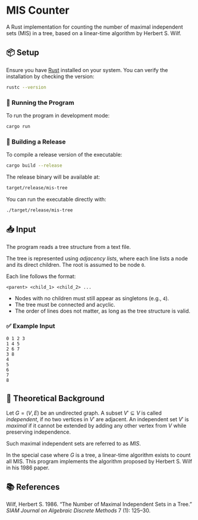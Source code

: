 # MIS Counter

A Rust implementation for counting the number of maximal independent sets (MIS) in a tree, based on a linear-time algorithm by Herbert S. Wilf.

## 📦 Setup

Ensure you have [Rust](https://rustup.rs/) installed on your system. You can verify the installation by checking the version:

```bash
rustc --version
```

### 🔧 Running the Program

To run the program in development mode:

```bash
cargo run
```

### 🚀 Building a Release

To compile a release version of the executable:

```bash
cargo build --release
```

The release binary will be available at:

```bash
target/release/mis-tree
```

You can run the executable directly with:

```bash
./target/release/mis-tree
```

## 📥 Input

The program reads a tree structure from a text file.

The tree is represented using _adjacency lists_, where each line lists a node and its direct children. The root is assumed to be node `0`.

Each line follows the format:

```
<parent> <child_1> <child_2> ...
```

- Nodes with no children must still appear as singletons (e.g., `4`).
- The tree must be connected and acyclic.
- The order of lines does not matter, as long as the tree structure is valid.

### ✅ Example Input

```
0 1 2 3
1 4 5
2 6 7
3 8
4
5
6
7
8
```

## 🧠 Theoretical Background

Let $G = (V, E)$ be an undirected graph. A subset $V' \subseteq V$ is called _independent_, if no two vertices in $V'$ are adjacent. An independent set $V'$ is _maximal_ if it cannot be extended by adding any other vertex from $V$ while preserving independence.

Such maximal independent sets are referred to as _MIS_.

In the special case where $G$ is a tree, a linear-time algorithm exists to count all MIS. This program implements the algorithm proposed by Herbert S. Wilf in his 1986 paper.

## 📚 References

Wilf, Herbert S. 1986. “The Number of Maximal Independent Sets in a Tree.”
_SIAM Journal on Algebraic Discrete Methods_ 7 (1): 125–30.
